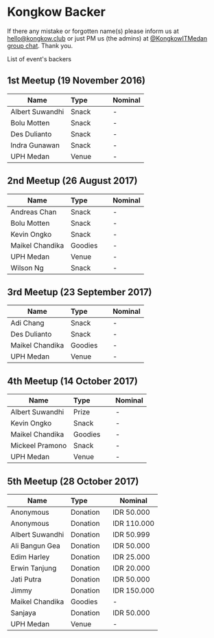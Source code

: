 # Kongkow Backer

If there any mistake or forgotten name(s) please inform us at hello@kongkow.club or just PM us (the admins) at [@KongkowITMedan group chat](https://t.me/KongkowITMedan). Thank you.

List of event's backers

## 1st Meetup (19 November 2016)
|Name |Type           |Nominal    |
|-----|---------------|-----------|
|Albert Suwandhi|Snack|-|
|Bolu Motten|Snack|-|
|Des Dulianto|Snack|-|
|Indra Gunawan|Snack|-|
|UPH Medan|Venue|-|

## 2nd Meetup (26 August 2017)
|Name |Type           |Nominal    |
|-----|---------------|-----------|
|Andreas Chan|Snack|-|
|Bolu Motten|Snack|-|
|Kevin Ongko|Snack|-|
|Maikel Chandika|Goodies|-|
|UPH Medan|Venue|-|
|Wilson Ng|Snack|-|

## 3rd Meetup (23 September 2017)
|Name |Type           |Nominal    |
|-----|---------------|-----------|
|Adi Chang|Snack|-|
|Des Dulianto|Snack|-|
|Maikel Chandika|Goodies|-|
|UPH Medan|Venue|-|
 
## 4th Meetup (14 October 2017)
|Name |Type           |Nominal    |
|-----|---------------|-----------|
|Albert Suwandhi|Prize|-|
|Kevin Ongko|Snack|-|
|Maikel Chandika|Goodies|-|
|Mickeel Pramono|Snack|-|
|UPH Medan|Venue|-|

## 5th Meetup (28 October 2017)
|Name |Type           |Nominal    |
|-----|---------------|-----------|
|Anonymous|Donation|IDR 50.000|
|Anonymous|Donation|IDR 110.000|
|Albert Suwandhi|Donation|IDR 50.999|
|Ali Bangun Gea|Donation|IDR 50.000|
|Edim Harley|Donation|IDR 25.000|
|Erwin Tanjung|Donation|IDR 20.000|
|Jati Putra|Donation|IDR 50.000|
|Jimmy|Donation|IDR 150.000|
|Maikel Chandika|Goodies|-|
|Sanjaya|Donation|IDR 50.000|
|UPH Medan|Venue|-|

